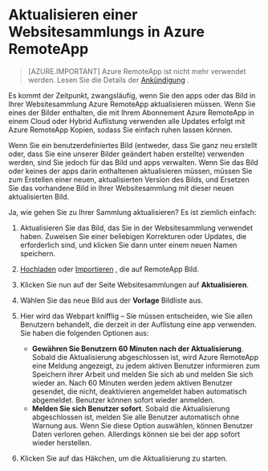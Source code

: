 <properties
   pageTitle="Aktualisieren Ihrer Websitesammlung Azure RemoteApp | Microsoft Azure"
   description="Erfahren Sie, wie Ihre Sammlung Azure RemoteApp aktualisieren"
   services="remoteapp"
   documentationCenter=""
   authors="lizap"
   manager="mbaldwin"
   editor=""/>

<tags
   ms.service="remoteapp"
   ms.devlang="NA"
   ms.topic="article"
   ms.tgt_pltfrm="NA"
   ms.workload="compute"
   ms.date="08/15/2016"
   ms.author="elizapo"/>

# <a name="update-a-collection-in-azure-remoteapp"></a>Aktualisieren einer Websitesammlungs in Azure RemoteApp

> [AZURE.IMPORTANT]
> Azure RemoteApp ist nicht mehr verwendet werden. Lesen Sie die Details der [Ankündigung](https://go.microsoft.com/fwlink/?linkid=821148) .

Es kommt der Zeitpunkt, zwangsläufig, wenn Sie den apps oder das Bild in Ihrer Websitesammlung Azure RemoteApp aktualisieren müssen. Wenn Sie eines der Bilder enthalten, die mit Ihrem Abonnement Azure RemoteApp in einem Cloud oder Hybrid Auflistung verwenden alle Updates erfolgt mit Azure RemoteApp Kopien, sodass Sie einfach ruhen lassen können.

Wenn Sie ein benutzerdefiniertes Bild (entweder, dass Sie ganz neu erstellt oder, dass Sie eine unserer Bilder geändert haben erstellte) verwenden werden, sind Sie jedoch für das Bild und apps verwalten. Wenn Sie das Bild oder keines der apps darin enthaltenen aktualisieren müssen, müssen Sie zum Erstellen einer neuen, aktualisierten Version des Bilds, und Ersetzen Sie das vorhandene Bild in Ihrer Websitesammlung mit dieser neuen aktualisierten Bild.

Ja, wie gehen Sie zu Ihrer Sammlung aktualisieren? Es ist ziemlich einfach:

1. Aktualisieren Sie das Bild, das Sie in der Websitesammlung verwendet haben. Zuweisen Sie einer beliebigen Korrekturen oder Updates, die erforderlich sind, und klicken Sie dann unter einem neuen Namen speichern.
2. [Hochladen](remoteapp-uploadimage.md) oder [Importieren](remoteapp-image-on-azurevm.md) , die auf RemoteApp Bild.
3. Klicken Sie nun auf der Seite Websitesammlungen auf **Aktualisieren**.
4. Wählen Sie das neue Bild aus der **Vorlage** Bildliste aus.
4. Hier wird das Webpart knifflig – Sie müssen entscheiden, wie Sie allen Benutzern behandelt, die derzeit in der Auflistung eine app verwenden. Sie haben die folgenden Optionen aus:
    - **Gewähren Sie Benutzern 60 Minuten nach der Aktualisierung**. Sobald die Aktualisierung abgeschlossen ist, wird Azure RemoteApp eine Meldung angezeigt, zu jedem aktiven Benutzer informieren zum Speichern ihrer Arbeit und melden Sie sich ab und melden Sie sich wieder an. Nach 60 Minuten werden jedem aktiven Benutzer gesendet, die nicht, deaktivieren angemeldet haben automatisch abgemeldet. Benutzer können sofort wieder anmelden.
    - **Melden Sie sich Benutzer sofort**. Sobald die Aktualisierung abgeschlossen ist, melden Sie alle Benutzer automatisch ohne Warnung aus. Wenn Sie diese Option auswählen, können Benutzer Daten verloren gehen. Allerdings können sie bei der app sofort wieder herstellen.

1. Klicken Sie auf das Häkchen, um die Aktualisierung zu starten.
